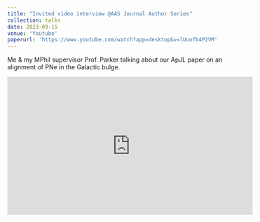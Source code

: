 ```yaml
---
title: "Invited video interview @AAS Journal Author Series"
collection: talks
date: 2023-09-15
venue: 'Youtube'
paperurl: 'https://www.youtube.com/watch?app=desktop&v=lUuofb4P2VM'
---
```


Me & my MPhil supervisor Prof. Parker talking about our ApJL paper on an alignment of PNe in the Galactic bulge.

<iframe width="560" height="315" src="https://www.youtube.com/watch?app=desktop&v=lUuofb4P2VM" frameborder="0" allow="autoplay; encrypted-media" allowfullscreen>
</iframe>
